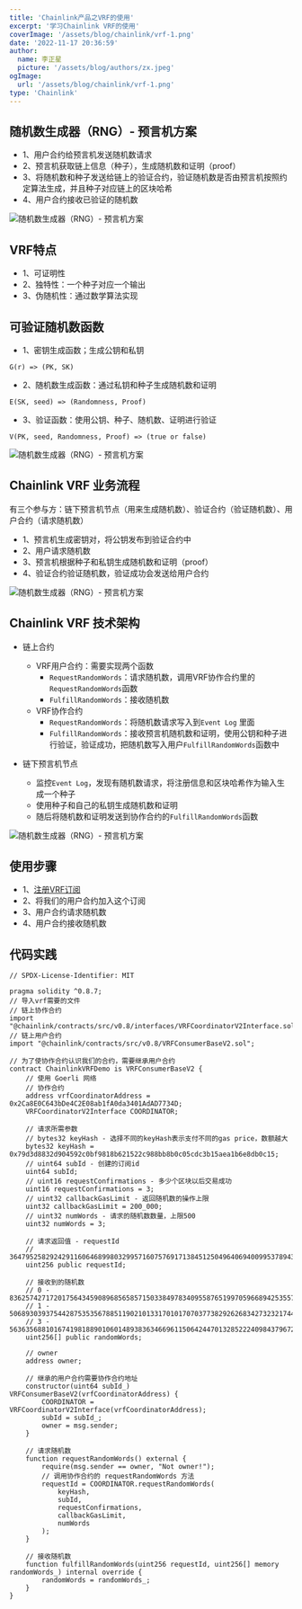 ```yaml
---
title: 'Chainlink产品之VRF的使用'
excerpt: '学习Chainlink VRF的使用'
coverImage: '/assets/blog/chainlink/vrf-1.png'
date: '2022-11-17 20:36:59'
author:
  name: 李正星
  picture: '/assets/blog/authors/zx.jpeg'
ogImage:
  url: '/assets/blog/chainlink/vrf-1.png'
type: 'Chainlink'
---
```


## 随机数生成器（RNG）- 预言机方案

- 1、用户合约给预言机发送随机数请求
- 2、预言机获取链上信息（种子），生成随机数和证明（proof）
- 3、将随机数和种子发送给链上的验证合约，验证随机数是否由预言机按照约定算法生成，并且种子对应链上的区块哈希
- 4、用户合约接收已验证的随机数

![随机数生成器（RNG）- 预言机方案](/assets/blog/chainlink/vrf-1.png)
## VRF特点

- 1、可证明性
- 2、独特性：一个种子对应一个输出
- 3、伪随机性：通过数学算法实现

## 可验证随机数函数

- 1、密钥生成函数；生成公钥和私钥
```
G(r) => (PK, SK)
```
- 2、随机数生成函数：通过私钥和种子生成随机数和证明
```
E(SK, seed) => (Randomness, Proof)
```
- 3、验证函数：使用公钥、种子、随机数、证明进行验证
```
V(PK, seed, Randomness, Proof) => (true or false)
```

![随机数生成器（RNG）- 预言机方案](/assets/blog/chainlink/vrf-2.png)

## Chainlink VRF 业务流程

有三个参与方：链下预言机节点（用来生成随机数）、验证合约（验证随机数）、用户合约（请求随机数）

- 1、预言机生成密钥对，将公钥发布到验证合约中
- 2、用户请求随机数
- 3、预言机根据种子和私钥生成随机数和证明（proof）
- 4、验证合约验证随机数，验证成功会发送给用户合约

![随机数生成器（RNG）- 预言机方案](/assets/blog/chainlink/vrf-3.png)
## Chainlink VRF 技术架构

- 链上合约
  - VRF用户合约：需要实现两个函数
    - `RequestRandomWords`：请求随机数，调用VRF协作合约里的`RequestRandomWords`函数
    - `FulfillRandomWords`：接收随机数
  - VRF协作合约
    - `RequestRandomWords`：将随机数请求写入到`Event Log` 里面
    - `FulfillRandomWords`：接收预言机随机数和证明，使用公钥和种子进行验证，验证成功，把随机数写入用户`FulfillRandomWords`函数中

- 链下预言机节点
  - 监控`Event Log`，发现有随机数请求，将注册信息和区块哈希作为输入生成一个种子
  - 使用种子和自己的私钥生成随机数和证明
  - 随后将随机数和证明发送到协作合约的`FulfillRandomWords`函数

![随机数生成器（RNG）- 预言机方案](/assets/blog/chainlink/vrf-4.png)

## 使用步骤

- 1、[注册VRF订阅](https://vrf.chain.link/)
- 2、将我们的用户合约加入这个订阅
- 3、用户合约请求随机数
- 4、用户合约接收随机数

## 代码实践

```solidity
// SPDX-License-Identifier: MIT

pragma solidity ^0.8.7;
// 导入vrf需要的文件
// 链上协作合约
import "@chainlink/contracts/src/v0.8/interfaces/VRFCoordinatorV2Interface.sol";
// 链上用户合约
import "@chainlink/contracts/src/v0.8/VRFConsumerBaseV2.sol";

// 为了使协作合约认识我们的合约，需要继承用户合约
contract ChainlinkVRFDemo is VRFConsumerBaseV2 {
    // 使用 Goerli 网络
    // 协作合约
    address vrfCoordinatorAddress = 0x2Ca8E0C643bDe4C2E08ab1fA0da3401AdAD7734D;
    VRFCoordinatorV2Interface COORDINATOR;

    // 请求所需参数
    // bytes32 keyHash - 选择不同的keyHash表示支付不同的gas price，数额越大
    bytes32 keyHash = 0x79d3d8832d904592c0bf9818b621522c988bb8b0c05cdc3b15aea1b6e8db0c15;
    // uint64 subId - 创建的订阅id
    uint64 subId;
    // uint16 requestConfirmations - 多少个区块以后交易成功
    uint16 requestConfirmations = 3;
    // uint32 callbackGasLimit - 返回随机数的操作上限
    uint32 callbackGasLimit = 200_000;
    // uint32 numWords - 请求的随机数数量，上限500
    uint32 numWords = 3;

    // 请求返回值 - requestId
    // 36479525829242911606468998032995716075769171384512504964069400995378943935617
    uint256 public requestId;

    // 接收到的随机数
    // 0 - 8362574271720175643459089685658571503384978340955876519970596689425355722253
    // 1 - 50689303937544287535356788511902101331701017070377382926268342732321744801769
    // 3 - 56363568810167419818890106014893836346696115064244701328522240984379672390386
    uint256[] public randomWords;

    // owner
    address owner;

    // 继承的用户合约需要协作合约地址
    constructor(uint64 subId_) VRFConsumerBaseV2(vrfCoordinatorAddress) {
        COORDINATOR = VRFCoordinatorV2Interface(vrfCoordinatorAddress);
        subId = subId_;
        owner = msg.sender;
    }

    // 请求随机数
    function requestRandomWords() external {
        require(msg.sender == owner, "Not owner!");
        // 调用协作合约的 requestRandomWords 方法
        requestId = COORDINATOR.requestRandomWords(
            keyHash,
            subId,
            requestConfirmations,
            callbackGasLimit,
            numWords
        );
    }
    
    // 接收随机数
    function fulfillRandomWords(uint256 requestId, uint256[] memory randomWords_) internal override {
        randomWords = randomWords_;
    }
}
```